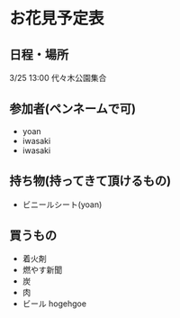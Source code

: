 # お花見予定表

## 日程・場所

3/25 13:00
代々木公園集合

## 参加者(ペンネームで可)

- yoan
- iwasaki
- iwasaki

## 持ち物(持ってきて頂けるもの)

- ビニールシート(yoan)

## 買うもの

- 着火剤
- 燃やす新聞
- 炭
- 肉
- ビール
hogehgoe
